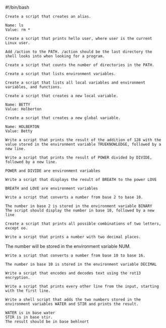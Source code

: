 #!/bin/bash

    Create a script that creates an alias.

    Name: ls
    Value: rm *

    Create a script that prints hello user, where user is the current Linux user.

    Add /action to the PATH. /action should be the last directory the shell looks into when looking for a program.

    Create a script that counts the number of directories in the PATH.

    Create a script that lists environment variables.

    Create a script that lists all local variables and environment variables, and functions.

    Create a script that creates a new local variable.

    Name: BETTY
    Value: Holberton

    Create a script that creates a new global variable.

    Name: HOLBERTON
    Value: Betty

    Write a script that prints the result of the addition of 128 with the value stored in the environment variable TRUEKNOWLEDGE, followed by a new line.

    Write a script that prints the result of POWER divided by DIVIDE, followed by a new line.

    POWER and DIVIDE are environment variables

    Write a script that displays the result of BREATH to the power LOVE

    BREATH and LOVE are environment variables

    Write a script that converts a number from base 2 to base 10.

    The number in base 2 is stored in the environment variable BINARY
    The script should display the number in base 10, followed by a new line

    Create a script that prints all possible combinations of two letters, except oo.

    Write a script that prints a number with two decimal places.

The number will be stored in the environment variable NUM.

    Write a script that converts a number from base 10 to base 16.

    The number in base 10 is stored in the environment variable DECIMAL

    Write a script that encodes and decodes text using the rot13 encryption.

    Write a script that prints every other line from the input, starting with the first line.

    Write a shell script that adds the two numbers stored in the environment variables WATER and STIR and prints the result.

    WATER is in base water
    STIR is in base stir.
    The result should be in base behlnort


